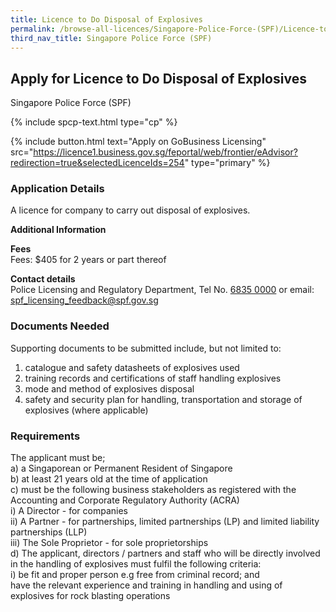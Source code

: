 ```yaml
---
title: Licence to Do Disposal of Explosives
permalink: /browse-all-licences/Singapore-Police-Force-(SPF)/Licence-to-Do-Disposal-of-Explosives
third_nav_title: Singapore Police Force (SPF)
---
```


## Apply for Licence to Do Disposal of Explosives

Singapore Police Force (SPF)

{% include spcp-text.html type="cp" %}

{% include button.html text="Apply on GoBusiness Licensing" src="https://licence1.business.gov.sg/feportal/web/frontier/eAdvisor?redirection=true&selectedLicenceIds=254" type="primary" %}

<H3>Application Details</H3>

<p>A licence for company to carry out disposal of explosives.</p>

<strong>Additional Information</strong>

<p><strong>Fees</strong><br> Fees: $405 for 2 years or part thereof</p> <p><strong>Contact details</strong><br>Police Licensing and Regulatory Department, Tel No. <a href="tel:6835 0000">6835 0000</a> or email: <a href="mailto:spf_licensing_feedback@spf.gov.sg">spf_licensing_feedback@spf.gov.sg</a></p>


<H3>Documents Needed</H3>

<p>Supporting documents to be submitted include, but not limited to:</p>
<ol>
<li>catalogue and safety datasheets of explosives used</li>
<li>training records and certifications of staff handling explosives</li>
<li>mode and method of explosives disposal</li>
<li>safety and security plan for handling, transportation and storage of explosives (where applicable)</li>
</ol>


<H3>Requirements</H3>

<p>The applicant must be;<br>
a) a Singaporean or Permanent Resident of Singapore<br>
b) at least 21 years old at the time of application<br>
c) must be the following business stakeholders as registered with the Accounting and Corporate Regulatory Authority (ACRA)<br />
i) A Director - for companies<br />
ii) A Partner - for partnerships, limited partnerships (LP) and limited liability partnerships (LLP)<br />
iii) The Sole Proprietor - for sole proprietorships<br>
d) The applicant, directors / partners and staff who will be directly involved in the handling of explosives must fulfil the following criteria:<br />
i) be fit and proper person e.g free from criminal record; and<br>
have the relevant experience and training in handling and using of explosives for rock blasting operations
</p>

